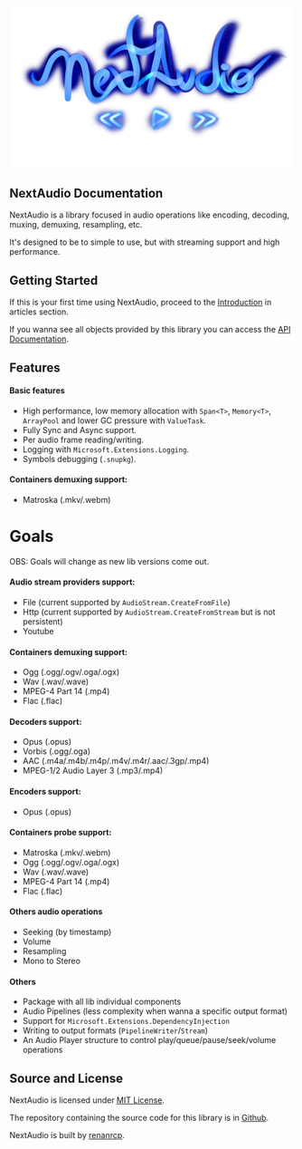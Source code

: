 <p>
  <img class="logo" src="images/banner.png" />
</p>

## NextAudio Documentation

NextAudio is a library focused in audio operations like encoding, decoding, muxing, demuxing, resampling, etc.

It's designed to be to simple to use, but with streaming support and high performance.

## Getting Started
If this is your first time using NextAudio, proceed to the [Introduction](/articles/introduction.html) in articles section.

If you wanna see all objects provided by this library you can access the [API Documentation](/api).


## Features

#### Basic features
- High performance, low memory allocation with `Span<T>`, `Memory<T>`, `ArrayPool` and lower GC pressure with `ValueTask`.
- Fully Sync and Async support.
- Per audio frame reading/writing.
- Logging with `Microsoft.Extensions.Logging`.
- Symbols debugging (`.snupkg`).

#### Containers demuxing support:
- Matroska (.mkv/.webm)

# Goals
OBS: Goals will change as new lib versions come out.

#### Audio stream providers support:
- File (current supported by `AudioStream.CreateFromFile`)
- Http (current supported by `AudioStream.CreateFromStream` but is not persistent)
- Youtube

#### Containers demuxing support:
- Ogg (.ogg/.ogv/.oga/.ogx)
- Wav (.wav/.wave)
- MPEG-4 Part 14 (.mp4)
- Flac (.flac)

#### Decoders support:
- Opus (.opus)
- Vorbis (.ogg/.oga)
- AAC (.m4a/.m4b/.m4p/.m4v/.m4r/.aac/.3gp/.mp4)
- MPEG-1/2 Audio Layer 3 (.mp3/.mp4)

#### Encoders support:
- Opus (.opus)

#### Containers probe support:
- Matroska (.mkv/.webm)
- Ogg (.ogg/.ogv/.oga/.ogx)
- Wav (.wav/.wave)
- MPEG-4 Part 14 (.mp4)
- Flac (.flac)

#### Others audio operations
- Seeking (by timestamp)
- Volume
- Resampling
- Mono to Stereo

#### Others
- Package with all lib individual components
- Audio Pipelines (less complexity when wanna a specific output format)
- Support for `Microsoft.Extensions.DependencyInjection`
- Writing to output formats (`PipelineWriter`/`Stream`)
- An Audio Player structure to control play/queue/pause/seek/volume operations

## Source and License
NextAudio is licensed under [MIT License](https://github.com/NextAudio/NextAudio/blob/main/LICENSE).

The repository containing the source code for this library is in [Github](https://github.com/NextAudio/NextAudio).

NextAudio is built by [renanrcp](https://github.com/renanrcp).
